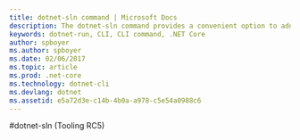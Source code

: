 ```yaml
---
title: dotnet-sln command | Microsoft Docs
description: The dotnet-sln command provides a convenient option to add and remove projects from a solution file.
keywords: dotnet-run, CLI, CLI command, .NET Core
author: spboyer
ms.author: spboyer
ms.date: 02/06/2017
ms.topic: article
ms.prod: .net-core
ms.technology: dotnet-cli
ms.devlang: dotnet
ms.assetid: e5a72d3e-c14b-4b0a-a978-c5e54a0988c6
---
```


#dotnet-sln (Tooling RC5)